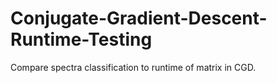 Conjugate-Gradient-Descent-Runtime-Testing
==========================================

Compare spectra classification to runtime of matrix in CGD.
